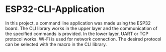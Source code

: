 # ESP32-CLI-Application
In this project, a command line application was made using the ESP32 board. The CLI library works in the upper layer and the communication of the specified commands is provided. In the lower layer, UART or TCP protocol works. Wi-Fi is used for network connection. The desired protocol can be selected with the macro in the CLI library.
